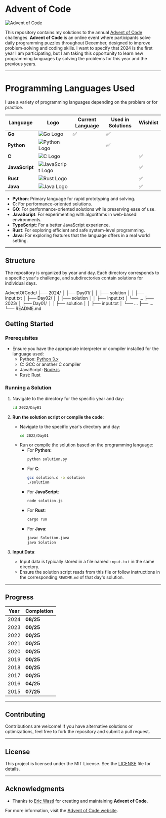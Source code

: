 # Advent of Code

![Advent of Code](https://adventofcode.com/favicon.png)

This repository contains my solutions to the annual [Advent of Code](https://adventofcode.com/) challenges. **Advent of Code** is an online event where participants solve daily programming puzzles throughout December, designed to improve problem-solving and coding skills. I want to specify that 2024 is the first year I am participating, but I am taking this opportunity to learn new programming languages by solving the problems for this year and the previous years.

---

# Programming Languages Used

I use a variety of programming languages depending on the problem or for practice.

| **Language**   | **Logo** | **Current Language** | **Used in Solutions** | **Wishlist** |
|----------------|----------|-----------------------|------------------------|--------------|
| **Go**         | ![Go Logo](https://upload.wikimedia.org/wikipedia/commons/0/05/Go_Logo_Blue.svg) | ✅ | ✅ |   |
| **Python**     | ![Python Logo](https://upload.wikimedia.org/wikipedia/commons/c/c3/Python-logo-notext.svg) |   | ✅ |   |
| **C**          | ![C Logo](https://upload.wikimedia.org/wikipedia/commons/1/19/C_Logo.png) |   |   | ✅ |
| **JavaScript** | ![JavaScript Logo](https://upload.wikimedia.org/wikipedia/commons/6/6a/JavaScript-logo.png) |   |   | ✅ |
| **Rust**       | ![Rust Logo](https://upload.wikimedia.org/wikipedia/commons/d/d5/Rust_programming_language_black_logo.svg) |   |   | ✅ |
| **Java**       | ![Java Logo](https://upload.wikimedia.org/wikipedia/en/3/30/Java_programming_language_logo.svg) |   |   | ✅ |

- **Python**: Primary language for rapid prototyping and solving.
- **C**: For performance-oriented solutions.
- **GO**: For performance-oriented solutions while preserving ease of use.
- **JavaScript**: For experimenting with algorithms in web-based environments.
- **TypeScript**: For a better JavaScript experience.
- **Rust**: For exploring efficient and safe system-level programming.
- **Java**: For exploring features that the language offers in a real world setting.

---

## Structure

The repository is organized by year and day. Each directory corresponds to a specific year's challenge, and subdirectories contain solutions for individual days.

AdventOfCode/
├── 2024/
│   ├── Day01/
│   │   ├── solution
│   │   ├── input.txt
│   ├── Day02/
│   │   ├── solution
│   │   ├── input.txt
│   └── ...
├── 2023/
│   ├── Day01/
│   │   ├── solution
│   │   ├── input.txt
│   └── ...
├── ...
└── README.md

## Getting Started

### Prerequisites

- Ensure you have the appropriate interpreter or compiler installed for the language used:
  - Python: [Python 3.x](https://www.python.org/)
  - C: GCC or another C compiler
  - JavaScript: [Node.js](https://nodejs.org/)
  - Rust: [Rust](https://www.rust-lang.org/)

### Running a Solution

1. Navigate to the directory for the specific year and day:
   ```bash
   cd 2022/Day01
   ```
   
2. **Run the solution script or compile the code**:
   - Navigate to the specific year's directory and day:
     ```bash
     cd 2022/Day01
     ```
   - Run or compile the solution based on the programming language:
     - For **Python**:
       ```bash
       python solution.py
       ```
     - For **C**:
       ```bash
       gcc solution.c -o solution
       ./solution
       ```
     - For **JavaScript**:
       ```bash
       node solution.js
       ```
     - For **Rust**:
       ```bash
       cargo run
       ```
     - For **Java**:
       ```bash
       javac Solution.java
       java Solution
       ```

3. **Input Data**:
   - Input data is typically stored in a file named `input.txt` in the same directory.
   - Ensure the solution script reads from this file or follow instructions in the corresponding `README.md` of that day's solution.

---

## Progress

| **Year** | **Completion** |
|----------|----------------|
| 2024     | **08/25**      |
| 2023     | **00/25**      |
| 2022     | **00/25**      |
| 2021     | **00/25**      |
| 2020     | **00/25**      |
| 2019     | **00/25**      |
| 2018     | **00/25**      |
| 2017     | **00/25**      |
| 2016     | **04/25**      |
| 2015     | **07/25**      |

---

## Contributing

Contributions are welcome! If you have alternative solutions or optimizations, feel free to fork the repository and submit a pull request.

---

## License

This project is licensed under the MIT License. See the [LICENSE](LICENSE) file for details.

---

## Acknowledgments

- Thanks to [Eric Wastl](https://twitter.com/ericwastl) for creating and maintaining **Advent of Code**.

For more information, visit the [Advent of Code website](https://adventofcode.com/).
